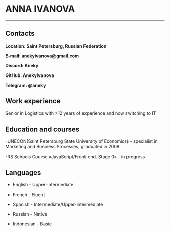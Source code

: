 

# **ANNA IVANOVA**
-----------------------------



## Contacts
__Location: Saint Petersburg, Russian Federation__

__E-mail: anekyivanova@gmail.com__

__Discord: Aneky__

__GitHub: AnekyIvanova__

__Telegram: @aneky__

## Work experience
Senior in Logistics with >12 years of experience and now switching to IT

## Education and courses
-UNECON(Saint Petersburg State University of Economics) - specialist in Marketing and Business Processes, graduated in 2008

-RS Schools Course «JavaScript/Front-end. Stage 0» - in progress


## Languages
- English - Upper-intermediate

- French - Fluent

- Spanish - Intermediate/Upper-intermediate

- Russian - Native

- Indonesian - Basic
